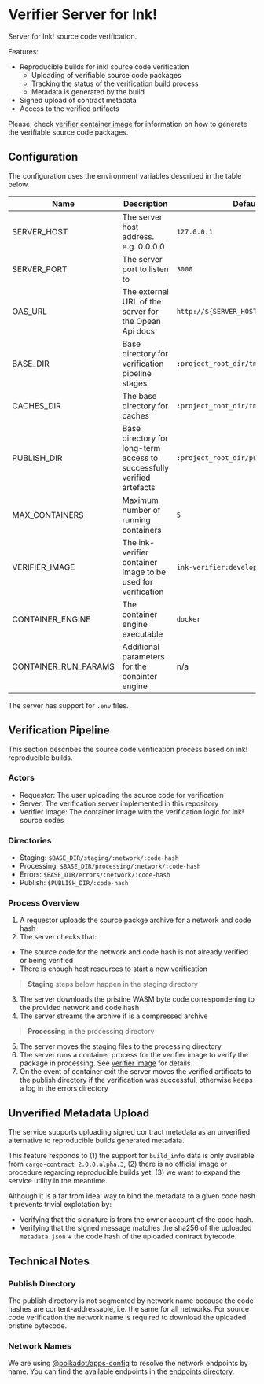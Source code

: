 # Verifier Server for Ink!

Server for Ink! source code verification.

Features:

- Reproducible builds for ink! source code verification
  - Uploading of verifiable source code packages
  - Tracking the status of the verification build process
  - Metadata is generated by the build
- Signed upload of contract metadata
- Access to the verified artifacts

Please, check [verifier container image](https://github.com/web3labs/ink-verifier) for information on how to generate the verifiable source code packages.

## Configuration

The configuration uses the environment variables described in the table below.

|Name|Description|Defaults|
|----|-----------|--------|
|SERVER_HOST|The server host address. e.g. 0.0.0.0|`127.0.0.1`|
|SERVER_PORT|The server port to listen to|`3000`|
|OAS_URL|The external URL of the server for the Opean Api docs|`http://${SERVER_HOST}:${SERVER_PORT}`|
|BASE_DIR|Base directory for verification pipeline stages|`:project_root_dir/tmp`|
|CACHES_DIR|The base directory for caches|`:project_root_dir/tmp/caches`|
|PUBLISH_DIR|Base directory for long-term access to successfully verified artefacts|`:project_root_dir/publish`|
|MAX_CONTAINERS|Maximum number of running containers|`5`|
|VERIFIER_IMAGE|The ink-verifier container image to be used for verification|`ink-verifier:develop`|
|CONTAINER_ENGINE|The container engine executable|`docker`|
|CONTAINER_RUN_PARAMS|Additional parameters for the conainter engine|n/a|

The server has support for `.env` files.

## Verification Pipeline

This section describes the source code verification process based on ink! reproducible builds.

### Actors

* Requestor: The user uploading the source code for verification
* Server: The verification server implemented in this repository
* Verifier Image: The container image with the verification logic for ink! source codes

### Directories

* Staging: `$BASE_DIR/staging/:network/:code-hash`
* Processing: `$BASE_DIR/processing/:network/:code-hash`
* Errors: `$BASE_DIR/errors/:network/:code-hash`
* Publish: `$PUBLISH_DIR/:code-hash`

### Process Overview

1. A requestor uploads the source packge archive for a network and code hash
2. The server checks that:
  * The source code for the network and code hash is not already verified or being verified
  * There is enough host resources to start a new verification

> **Staging** steps below happen in the staging directory

3. The server downloads the pristine WASM byte code correspondening to the provided network and code hash
4. The server streams the archive if is a compressed archive

> **Processing** in the processing directory

5. The server moves the staging files to the processing directory
6. The server runs a container process for the verifier image to verify the package in processing. See [verifier image](https://github.com/web3labs/ink-verifier) for details
7. On the event of container exit the server moves the verified artificats to the publish directory if the verification was successful, otherwise keeps a log in the errors directory

## Unverified Metadata Upload

The service supports uploading signed contract metadata as an unverified alternative to reproducible builds generated metadata.

This feature responds to (1) the support for `build_info` data is only available from `cargo-contract 2.0.0.alpha.3`,
(2) there is no official image or procedure regarding reproducible builds yet, (3) we want to expand the service utility in the meantime.

Although it is a far from ideal way to bind the metadata to a given code hash it prevents trivial explotation by:
- Verifying that the signature is from the owner account of the code hash.
- Verifying that the signed message matches the sha256 of the uploaded `metadata.json` + the code hash of the uploaded contract bytecode.

## Technical Notes

### Publish Directory

The publish directory is not segmented by network name because the code hashes are content-addressable, i.e. the same for all networks.
For source code verification the network name is required to download the uploaded pristine bytecode.

### Network Names

We are using [@polkadot/apps-config](https://github.com/polkadot-js/apps/tree/master/packages/apps-config) to resolve the network endpoints by name. You can find the available endpoints in the [endpoints directory](https://github.com/polkadot-js/apps/tree/master/packages/apps-config/src/endpoints).

